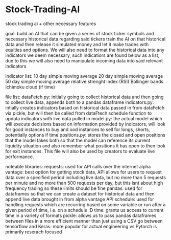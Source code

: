# Stock-Trading-AI
stock trading ai + other necessary features 

goal:
build an AI that can be given a series of stock ticker symbols and necessary historical data regarding said tickers train the AI on that historical data and then release it simulated money and let it make trades with equities and options.
We will also need to format the historical data into any indicators we deem necessary, such indicatiors are found below as a list, due to this we will also need to manipulate incoming data into said relevant indicators

indicator list:
  10 day simple moving average
  20 day simple moving average
  50 day simple moving average
  relative strenght index (RSI)
  Bollinger bands
  Ichimoku cloud (if time)

file list:
  dataFetch.py: initially going to collect historical data and then going to collect live data, appends both to a pandas dataframe
  indicators.py: intially creates indicators based on historical data passed in from dataFetch via pickle, but will then be called from dataFtech schedule function to updata indicators with live data pulled in
  model.py: the actual model which will execute decisions based on information provided by indicators, will look for good instances to buy and ood instances to sell for longs, shorts, potentially options if time
  positions.py: stores the closed and open positions that the model takes both so that the model can reference its current liquidity situation and also remember what positions it has open to then look for exit instances. This file will also be used by creators to evaluate live performance.
  

noteable libraries:
  requests: used for API calls over the internet
  alpha vantage: best option for getting stock data, API allows for users to request data over a specified period including live data, but no  more than 5 requests per minute and no more than 500 requests per day, but this isnt about high frequency trading so these limits should be fine
  pandas: used for dataframes so that we can create a dataset for historical data and then append live data brought in from alpha vantage API
  schedule: used for handling requests which are recurring based on some variable or run after a given period of time, i.e. on a schedule :D
  time: grants us access to current time in a variety of formats
  pickle: allows us to pass pandas dataframes between files in a more efficient manner than just using a CSV go between
  tensorflow and Keras: more popular for actual engineering vs Pytorch is primarily reserach focused
